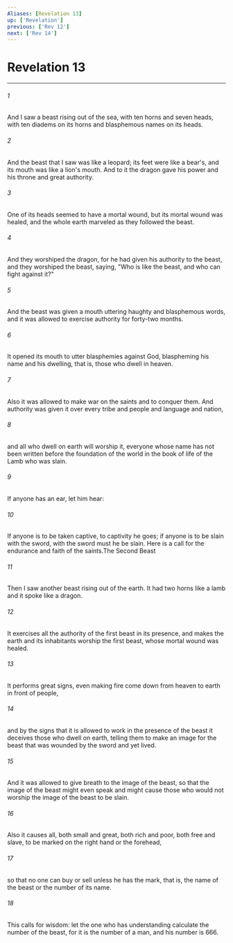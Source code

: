 ```yaml
---
Aliases: [Revelation 13]
up: ['Revelation']
previous: ['Rev 12']
next: ['Rev 14']
---
```

# Revelation 13
***



###### 1 
And I saw a beast rising out of the sea, with ten horns and seven heads, with ten diadems on its horns and blasphemous names on its heads. 

###### 2 
And the beast that I saw was like a leopard; its feet were like a bear's, and its mouth was like a lion's mouth. And to it the dragon gave his power and his throne and great authority. 

###### 3 
One of its heads seemed to have a mortal wound, but its mortal wound was healed, and the whole earth marveled as they followed the beast. 

###### 4 
And they worshiped the dragon, for he had given his authority to the beast, and they worshiped the beast, saying, "Who is like the beast, and who can fight against it?" 

###### 5 
And the beast was given a mouth uttering haughty and blasphemous words, and it was allowed to exercise authority for forty-two months. 

###### 6 
It opened its mouth to utter blasphemies against God, blaspheming his name and his dwelling, that is, those who dwell in heaven. 

###### 7 
Also it was allowed to make war on the saints and to conquer them. And authority was given it over every tribe and people and language and nation, 

###### 8 
and all who dwell on earth will worship it, everyone whose name has not been written before the foundation of the world in the book of life of the Lamb who was slain. 

###### 9 
If anyone has an ear, let him hear: 

###### 10 
If anyone is to be taken captive, to captivity he goes; if anyone is to be slain with the sword, with the sword must he be slain. Here is a call for the endurance and faith of the saints.The Second Beast 

###### 11 
Then I saw another beast rising out of the earth. It had two horns like a lamb and it spoke like a dragon. 

###### 12 
It exercises all the authority of the first beast in its presence, and makes the earth and its inhabitants worship the first beast, whose mortal wound was healed. 

###### 13 
It performs great signs, even making fire come down from heaven to earth in front of people, 

###### 14 
and by the signs that it is allowed to work in the presence of the beast it deceives those who dwell on earth, telling them to make an image for the beast that was wounded by the sword and yet lived. 

###### 15 
And it was allowed to give breath to the image of the beast, so that the image of the beast might even speak and might cause those who would not worship the image of the beast to be slain. 

###### 16 
Also it causes all, both small and great, both rich and poor, both free and slave, to be marked on the right hand or the forehead, 

###### 17 
so that no one can buy or sell unless he has the mark, that is, the name of the beast or the number of its name. 

###### 18 
This calls for wisdom: let the one who has understanding calculate the number of the beast, for it is the number of a man, and his number is 666.
